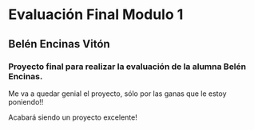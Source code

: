 # Evaluación Final Modulo 1

## Belén Encinas Vitón

### Proyecto final para realizar la evaluación de la alumna Belén Encinas.

Me va a quedar genial el proyecto, sólo por las ganas que le estoy poniendo!!

Acabará siendo un proyecto excelente!
